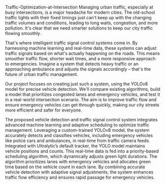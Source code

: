 Traffic-Optimization-at-Intersection
Managing urban traffic, especially at busy intersections, is a major headache for modern cities. The old-school traffic lights with their fixed timings just can't keep up with the changing traffic volumes and conditions, leading to long waits, congestion, and more pollution. It's clear that we need smarter solutions to keep our city traffic flowing smoothly.

That's where intelligent traffic signal control systems come in. By harnessing machine learning and real-time data, these systems can adjust traffic signals based on what's actually happening on the roads. This means smoother traffic flow, shorter wait times, and a more responsive approach to emergencies. Imagine a system that detects heavy traffic or an approaching ambulance and adjusts the signals accordingly – that's the future of urban traffic management.

Our project focuses on creating just such a system, using the YOLOv8 model for precise vehicle detection. We'll compare existing algorithms, build a model that prioritizes congested lanes and emergency vehicles, and test it in a real-world intersection scenario. The aim is to improve traffic flow and ensure emergency vehicles can get through quickly, making our city streets more efficient and safer for everyone.

The proposed vehicle detection and traffic signal control system integrates advanced machine learning and adaptive scheduling to optimize traffic management. Leveraging a custom-trained YOLOv8 model, the system accurately detects and classifies vehicles, including emergency vehicles like police cars and ambulances, in real-time from traffic camera feeds. Integrated with Ultralytic’s default tracker, the YOLO model maintains vehicle positions and counts. This real-time data is fed into a priority-based scheduling algorithm, which dynamically adjusts green light durations. The algorithm prioritizes lanes with emergency vehicles and allocates green time based on the vehicle count in each lane. By combining accurate vehicle detection with adaptive signal adjustments, the system enhances traffic flow efficiency and ensures rapid passage for emergency vehicles.
